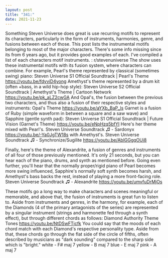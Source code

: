 ```yaml
---
layout: post
title: "341:"
date: 2021-11-23
---
```


Something Steven Universe does great is use recurring motifs to represent its characters, particularly in the form of instruments, harmonies, genre, and fusions between each of those. This post lists the instrumental motifs belonging to most of the major characters. There's some info missing since its from 6 years ago, but it provides good examples of each.
I've compiled a list of each characters motif instruments. : r/stevenuniverse 
The show uses these instrumental motifs with its fusion system, where characters can combine. For example, Pearl's theme represented by classical (sometimes swing) piano:
 Steven Universe S1 Official Soundtrack | Pearl's Theme
https://youtu.be/fdyviD4yong Amethyst's theme represented by a drum kit (often +bass, in a wild hip-hop style):
 Steven Universe S2 Official Soundtrack | Amethyst's Theme | Cartoon Network
https://youtu.be/pk_aLZ2cwGA 
And Opal's, the fusion between the previous two characters, and thus also a fusion of their respective styles and instruments:
 Opal's Theme
https://youtu.be/aYXb_BaP_ls
Garnet is a fusion of Ruby (simple waveform in between a square and a saw wave) and Sapphire (gentle synth pad):
 Steven Universe S1 Official Soundtrack | Future Vision (Garnet's Theme)
https://youtu.be/eNpHzq5bfYI 
Here's her theme mixed with Pearl's.
 Steven Universe Soundtrack ♫ - Sardonyx
https://youtu.be/-Ya0JgTW18s 
with Amethyst's.
 Steven Universe Soundtrack ♫ - Synchronize/Sugilite
https://youtu.be/AblGGgqOUi8


Finally, here's the theme of Alexandrite, a fusion of genres and instruments of all four of those previously mentioned. It's only 21 seconds, but you can hear each of the piano, drums, and synth as mentioned before. Going even further, you'll hear that the normally proper/rigid piano of Pearl becomes more swing influenced, Sapphire's normally soft synth becomes harsh, and Amethyst's bass backs the rest, instead of playing a more front-facing role.
 Steven Universe Soundtrack ♫ - Alexandrite
https://youtu.be/umvfuDrMjOs


These motifs go a long way to make characters and scenes meaningful or memorable, and above that, the fusion of instruments is great fun to listen to. Aside from instruments and genres, in the harmony, for example, each of the Diamonds (4 of the primary antagonists of the series) are represented by a singular instrument (strings and harmonette fed through a synth effect), but through different chords as follows:
 Diamond Authority Theme Tones
https://youtu.be/NtDSwFTjcfk You could say that the moods of each chord match with each Diamond's respective personality type. Aside from that, these chords go through the flat side of the circle of fifths, often described by musicians as "dark sounding" compared to the sharp side which is "bright." white - F# maj 7 yellow - B maj 7 blue - E maj 7 pink - A maj 7
